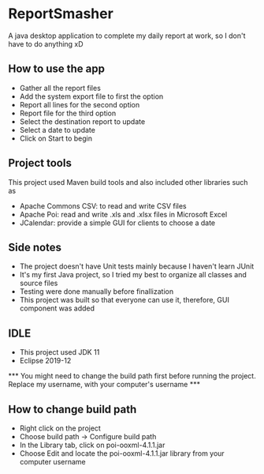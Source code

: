 # ReportSmasher
A java desktop application to complete my daily report at work, so I don't have to do anything xD

## How to use the app
* Gather all the report files
* Add the system export file to first the option
* Report all lines for the second option
* Report file for the third option
* Select the destination report to update
* Select a date to update
* Click on Start to begin

## Project tools
This project used Maven build tools and also included other libraries such as
* Apache Commons CSV: to read and write CSV files
* Apache Poi: read and write .xls and .xlsx files in Microsoft Excel
* JCalendar: provide a simple GUI for clients to choose a date

## Side notes
* The project doesn't have Unit tests mainly because I haven't learn JUnit
* It's my first Java project, so I tried my best to organize all classes and source files
* Testing were done manually before finallization
* This project was built so that everyone can use it, therefore, GUI component was added

## IDLE
* This project used JDK 11
* Eclipse 2019-12

*** You might need to change the build path first before running the project. Replace my username, with your computer's username ***
## How to change build path
* Right click on the project
* Choose build path -> Configure build path
* In the Library tab, click on poi-ooxml-4.1.1.jar
* Choose Edit and locate the poi-ooxml-4.1.1.jar library from your computer username
